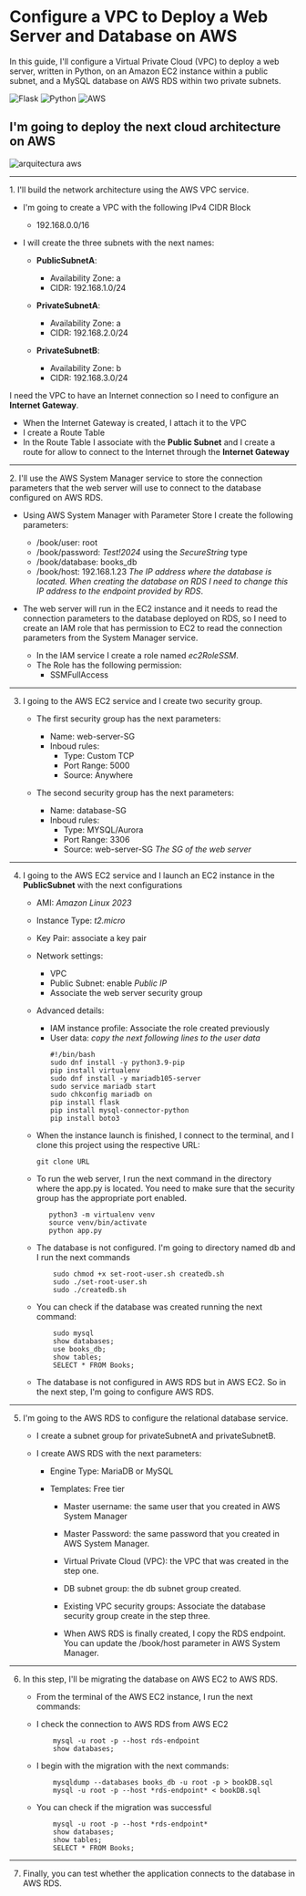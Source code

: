 # Configure a VPC to Deploy a Web Server and Database on AWS

In this guide, I'll configure a Virtual Private Cloud (VPC) to deploy a web server, written in Python, on an Amazon EC2 instance within a public subnet, and a MySQL database on AWS RDS within two private subnets.

![Flask](https://img.shields.io/badge/flask-%23000.svg?style=for-the-badge&logo=flask&logoColor=white) ![Python](https://img.shields.io/badge/python-3670A0?style=for-the-badge&logo=python&logoColor=ffdd54) ![AWS](https://img.shields.io/badge/Amazon_AWS-FF9900?style=for-the-badge&logo=amazonaws&logoColor=white)

## I'm going to deploy the next cloud architecture on AWS
![arquitectura aws](img/EC2-RDS.svg)

<hr>
1. I'll build the network architecture using the AWS VPC service.

   - I'm going to create a VPC with the following IPv4 CIDR Block
     - 192.168.0.0/16
    
   - I will create the three subnets with the next names:
     - **PublicSubnetA**:
          - Availability Zone: a
          - CIDR: 192.168.1.0/24
      
     - **PrivateSubnetA**:
          - Availability Zone: a
          - CIDR: 192.168.2.0/24
      
     - **PrivateSubnetB**:
          - Availability Zone: b
          - CIDR: 192.168.3.0/24

   I need the VPC to have an Internet connection so I need to configure an **Internet Gateway**.
   - When the Internet Gateway is created, I attach it to the VPC
   - I create a Route Table
   - In the Route Table I associate with the **Public Subnet** and I create a route for allow to connect to the Internet through the **Internet Gateway**  

<hr>
2. I'll use the AWS System Manager service to store the connection parameters that the web server will use to connect to the database configured on AWS RDS.

   - Using AWS System Manager with Parameter Store I create the following parameters:
      - /book/user: root
      - /book/password: *Test!2024* using the *SecureString* type
      - /book/database: books_db
      - /book/host: 192.168.1.23 *The IP address where the database is located. When creating the database on RDS I need to change this IP address to the endpoint provided by RDS*.
      
   - The web server will run in the EC2 instance and it needs to read the connection parameters to the database deployed on RDS, so I need to create an IAM role that has permission to EC2 to read the connection parameters from the System Manager service.
      - In the IAM service I create a role named *ec2RoleSSM*.
      - The Role has the following permission:
         - SSMFullAccess           

<hr>

3. I going to the AWS EC2 service and I create two security group.

      - The first security group has the next parameters:
      
         - Name: web-server-SG
         - Inboud rules:
            - Type: Custom TCP
            - Port Range: 5000
            - Source: Anywhere
            
      - The second security group has the next parameters:
       
         - Name: database-SG
         - Inboud rules:
            - Type: MYSQL/Aurora
            - Port Range: 3306
            - Source: web-server-SG *The SG of the web server*
<hr>

4. I going to the AWS EC2 service and I launch an EC2 instance in the **PublicSubnet** with the next configurations
     - AMI: *Amazon Linux 2023*
     - Instance Type: *t2.micro*
     - Key Pair: associate a key pair
     - Network settings:
        - VPC
        - Public Subnet: enable *Public IP*
        - Associate the web server security group
     - Advanced details:
        - IAM instance profile: Associate the role created previously
        - User data: *copy the next following lines to the user data*
           ```
           #!/bin/bash
           sudo dnf install -y python3.9-pip
           pip install virtualenv
           sudo dnf install -y mariadb105-server
           sudo service mariadb start
           sudo chkconfig mariadb on
           pip install flask
           pip install mysql-connector-python
           pip install boto3
            ```
      - When the instance launch is finished, I connect to the terminal, and I clone this project using the respective URL:
        
           ```
           git clone URL
           ```
        
      - To run the web server, I run the next command in the directory where the app.py is located. You need to make sure that the security group has the appropriate port enabled.

               python3 -m virtualenv venv
               source venv/bin/activate
               python app.py 
               
      - The database is not configured. I'm going to directory named db and I run the next commands
        
                sudo chmod +x set-root-user.sh createdb.sh
                sudo ./set-root-user.sh
                sudo ./createdb.sh
      - You can check if the database was created running the next command:
        
                sudo mysql 
                show databases;
                use books_db;
                show tables;
                SELECT * FROM Books; 
        
      - The database is not configured in AWS RDS but in AWS EC2. So in the next step, I'm going to configure AWS RDS.
      
<hr>
   
5. I'm going to the AWS RDS to configure the relational database service.
   
   - I create a subnet group for privateSubnetA and privateSubnetB.
   - I create AWS RDS with the next parameters:       
   
      - Engine Type: MariaDB or MySQL
      - Templates: Free tier
        
         - Master username: the same user that you created in AWS System Manager
         - Master Password: the same password that you created in AWS System Manager.
         - Virtual Private Cloud (VPC): the VPC that was created in the step one. 
         - DB subnet group: the db subnet group created. 
         - Existing VPC security groups: Associate the database security group create in the step three.

         - When AWS RDS is finally created, I copy the RDS endpoint. You can update the /book/host parameter in AWS System Manager.
<hr>

6. In this step, I'll be migrating the database on AWS EC2 to AWS RDS.
   
   - From the terminal of the AWS EC2 instance, I run the next commands:
   - I check the connection to AWS RDS from AWS EC2
     
             mysql -u root -p --host rds-endpoint
             show databases;
   
   
   - I begin with the migration with the next commands:
   
             mysqldump --databases books_db -u root -p > bookDB.sql
             mysql -u root -p --host *rds-endpoint* < bookDB.sql
   
   - You can check if the migration was successful
   
             mysql -u root -p --host *rds-endpoint*
             show databases;
             show tables;
             SELECT * FROM Books; 
   
<hr>

7. Finally, you can test whether the application connects to the database in AWS RDS.
   
 
       
         

    
   
    

     

